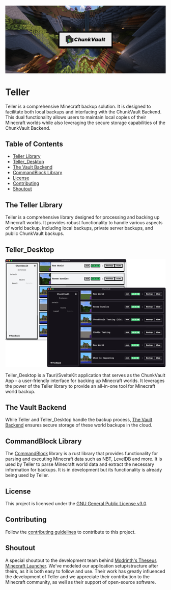 ![ChunkVault Banner](assets/chunkvault-banner.jpg)

# Teller

Teller is a comprehensive Minecraft backup solution. It is designed to facilitate both local backups and interfacing with the ChunkVault Backend. This dual functionality allows users to maintain local copies of their Minecraft worlds while also leveraging the secure storage capabilities of the ChunkVault Backend.

## Table of Contents
- [Teller Library](#the-teller-library)
- [Teller_Desktop](#teller_desktop)
- [The Vault Backend](#the-vault-backend)
- [CommandBlock Library](#commandblock-library)
- [License](#license)
- [Contributing](#contributing)
- [Shoutout](#shoutout)

## The Teller Library

Teller is a comprehensive library designed for processing and backing up Minecraft worlds. It provides robust functionality to handle various aspects of world backup, including local backups, private server backups, and public ChunkVault backups. 

## Teller_Desktop

[![ChunkVault Desktop for MacOS](assets/chunkvault-desktop-marketing-screenshot.png)](https://docs.chunkvault.com)

Teller_Desktop is a Tauri/SvelteKit application that serves as the ChunkVault App - a user-friendly interface for backing up Minecraft worlds. It leverages the power of the Teller library to provide an all-in-one tool for Minecraft world backup. 

## The Vault Backend

While Teller and Teller_Desktop handle the backup process, [The Vault Backend](https://github.com/Valink-Solutions/vault) ensures secure storage of these world backups in the cloud.

## CommandBlock Library

The [CommandBlock](https://github.com/Valink-Solutions/commandblock) library is a rust library that provides functionality for parsing and executing Minecraft data such as NBT, LevelDB and more. It is used by Teller to parse Minecraft world data and extract the necessary information for backups. It is in development but its functionality is already being used by Teller.

## License

This project is licensed under the [GNU General Public License v3.0](LICENSE.txt).

## Contributing

Follow the [contributing guidelines](https://docs.chunkvault.com/teller/contributing/) to contribute to this project.

## Shoutout

A special shoutout to the development team behind [Modrinth's Theseus Minecraft Launcher](https://github.com/modrinth/theseus). We've modeled our application setup/structure after theirs, as it is both easy to follow and use. Their work has greatly influenced the development of Teller and we appreciate their contribution to the Minecraft community, as well as their support of open-source software.
